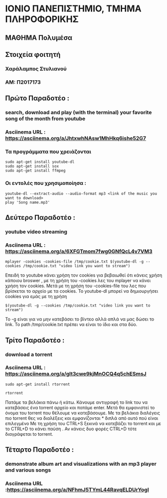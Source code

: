 # ΙΟΝΙΟ ΠΑΝΕΠΙΣΤΗΜΙΟ, ΤΜΗΜΑ ΠΛΗΡΟΦΟΡΙΚΗΣ 
## ΜΑΘΗΜΑ Πολυμέσα 

## Στοιχεία φοιτητή  
### Χαράλαμπος Στυλιανού
### ΑΜ: Π2017173

## Πρώτο Παραδοτέο : 
###  search, download and play (with the terminal) your favorite song of the month from youtube
### Asciinema URL : https://asciinema.org/a/JhtxwhNAsw1MhHkq6ishe52G7

### Τα προγράμματα που χρειάζονται

```
sudo apt-get install youtube-dl
sudo apt-get install sox
sudo apt-get install ffmpeg
```

### Οι εντολές που χρησιμοποίησα :

```
youtube-dl --extract-audio --audio-format mp3 <link of the music you want to download>
play 'Song name.mp3'
```
## Δεύτερο Παραδοτέο : 
### youtube video streaming
### Asciinema URL : https://asciinema.org/a/6XFGTmom7fwg0GNfQcL4v7VM3

```
mplayer -cookies -cookies-file /tmp/cookie.txt $(youtube-dl -g --cookies /tmp/cookie.txt "video link you want to stream")
```
Επειδή το youtube κάνει χρήση τον cookies για βεβαιωθεί ότι κάνεις χρήση κάποιου broswer ,
με τη χρήση του -cookies λες του mplayer να κάνει χρήση τον cookies. Μετά με τη χρήση του -cookies-file του λες που βρίσκεται το αρχείο με τα cookies.
Το youtube-dl μπορεί να δημιουργήσει cookies για εμάς με τη χρήση
```
$(youtube-dl -g --cookies /tmp/cookie.txt "video link you want to stream")
```
Το -g είναι για να μην κατεβάσει το βίντεο αλλά απλά να μας δώσει το link.
Το path /tmp/cookie.txt πρέπει να είναι το ίδιο και στα δύο. 

## Τρίτο Παραδοτέο :
### download a torrent
### Asciinema URL : https://asciinema.org/a/glt3cwe9kjMnOCQ4q5chESmsJ

```
sudo apt-get install rtorrent
```
```
rtorrent
```
Πατάμε τα βελάκια πάνω ή κάτω.
Κάνουμε αντιγραφή το link του να κατεβάσεις ένα torrent αρχείο και πατάμε enter.
Μετά θα εμφανιστεί το όνομα του torrent που θέλουμε να κατεβάσουμε.
Με τα βελάκια διαλέγεις πιο torrent θες να διαλέξεις και εμφανίζονται * διπλά από αυτό πού είναι επιλεγμένο
Με τη χρήση του CTRL+S ξεκινά να κατεβάζει το torrent και με το CTRL+D το κάνει παύση . 
Αν κάνεις δυο φορές CTRL+D τότε διαγράφεται to torrent.


## Τέταρτο Παραδοτέο :
### demonstrate album art and visualizations with an mp3 player and various songs
### Asciinema URL :https://asciinema.org/a/NFhmJ5TYmL44RavqELDUrYogI
